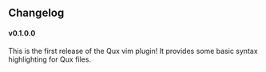 ## Changelog

#### v0.1.0.0

This is the first release of the Qux vim plugin!
It provides some basic syntax highlighting for Qux files.

